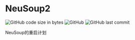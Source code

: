 # NeuSoup2

![GitHub code size in bytes](https://img.shields.io/github/languages/code-size/t0ugh/hellospringboot)
![GitHub](https://img.shields.io/github/license/t0ugh/hellospringboot)
![GitHub last commit](https://img.shields.io/github/last-commit/t0ugh/hellospringboot)

NeuSoup的重启计划
